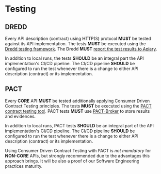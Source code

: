 # Testing

## DREDD

Every API description \(contract\) using HTTP\(S\) protocol **MUST** be tested against its API implementation. The tests **MUST** be executed using the [Dredd testing framework](https://github.com/apiaryio/dredd). The Dredd **MUST** [report the test results to Apiary](https://help.apiary.io/tools/automated-testing/testing-reporter/).

In addition to local runs, the tests **SHOULD** be an integral part the API implementation's CI/CD pipeline. The CI/CD pipeline **SHOULD** be configured to run the test whenever there is a change to either API description \(contract\) or its implementation.

## PACT

Every **CORE** API **MUST** be tested additionally applying Consumer Driven Contract Testing principles. The tests **MUST** be executed using the [PACT contract testing tool](https://docs.pact.io/). PACT tests **MUST** use [PACT-Broker](http://pact.ati.adidas.com/) to store results and evidences.

In addition to local runs, PACT tests **SHOULD** be an integral part of the API implementation's CI/CD pipeline. The CI/CD pipeline **SHOULD** be configured to run the test whenever there is a change to either API description \(contract\) or its implementation.

Using Consumer Driven Contract Testing with PACT is _not mandatory_ for **NON-CORE** APIs, but strongly recommended due to the advantages this approach brings. It will be also a proof of our Software Engineering practices maturity.

